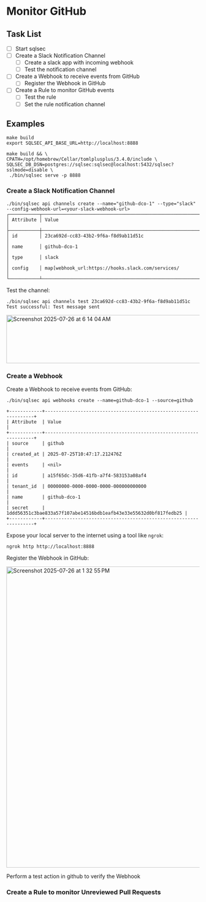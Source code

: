 # Monitor GitHub

## Task List

- [ ] Start sqlsec
- [ ] Create a Slack Notification Channel
  - [ ] Create a slack app with incoming webhook
  - [ ] Test the notification channel
- [ ] Create a Webhook to receive events from GitHub
  - [ ] Register the Webhook in GitHub
- [ ] Create a Rule to monitor GitHub events
  - [ ] Test the rule 
  - [ ] Set the rule notification channel

## Examples 
```
make build
export SQLSEC_API_BASE_URL=http://localhost:8888

make build && \
CPATH=/opt/homebrew/Cellar/tomlplusplus/3.4.0/include \
SQLSEC_DB_DSN=postgres://sqlsec:sqlsec@localhost:5432/sqlsec?sslmode=disable \
 ./bin/sqlsec serve -p 8888
```

### Create a Slack Notification Channel
```
./bin/sqlsec api channels create --name="github-dco-1" --type="slack" --config-webhook-url=<your-slack-webhook-url>
┌───────────┬────────────────────────────────────────────────────────────────────────────────────────────────────┐
│ Attribute │ Value                                                                                              │
├───────────┼────────────────────────────────────────────────────────────────────────────────────────────────────┤
│ id        │ 23ca692d-cc83-43b2-9f6a-f8d9ab11d51c                                                               │
│ name      │ github-dco-1                                                                                       │
│ type      │ slack                                                                                              │
│ config    │ map[webhook_url:https://hooks.slack.com/services/                                                  │
└───────────┴────────────────────────────────────────────────────────────────────────────────────────────────────┘
```

Test the channel:

```
./bin/sqlsec api channels test 23ca692d-cc83-43b2-9f6a-f8d9ab11d51c
Test successful: Test message sent
```

<img width="1089" height="126" alt="Screenshot 2025-07-26 at 6 14 04 AM" src="https://github.com/user-attachments/assets/9cd7f718-1926-4a67-ab52-a1fd14f6e705" />

### Create a Webhook

Create a Webhook to receive events from GitHub:
```
./bin/sqlsec api webhooks create --name=github-dco-1 --source=github

+------------+------------------------------------------------------------------+
| Attribute  | Value                                                            |
+------------+------------------------------------------------------------------+
| source     | github                                                           |
| created_at | 2025-07-25T10:47:17.212476Z                                      |
| events     | <nil>                                                            |
| id         | a15f65dc-35d6-41fb-a7f4-583153a08af4                             |
| tenant_id  | 00000000-0000-0000-0000-000000000000                             |
| name       | github-dco-1                                                     |
| secret     | 1ddd56351c3bae833a57f107abe14516bdb1eafb43e33e55632d0bf817fedb25 |
+------------+------------------------------------------------------------------+
```

Expose your local server to the internet using a tool like `ngrok`:

```
ngrok http http://localhost:8888
```

Register the Webhook in GitHub:

<img width="1512" height="785" alt="Screenshot 2025-07-26 at 1 32 55 PM" src="https://github.com/user-attachments/assets/d79cb913-0bdb-433e-bb0f-3505fff9d4c2" />

Perform a test action in github to verify the Webhook

### Create a Rule to monitor Unreviewed Pull Requests